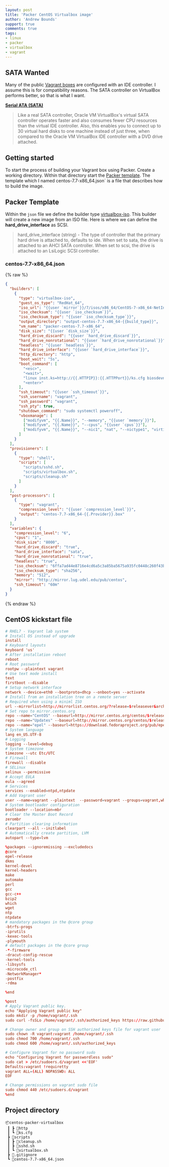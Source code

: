```yaml
---
layout: post
title: 'Packer CentOS Virtualbox image' 
author: 'Andrew Bounds'
support: true
comments: true
tags:
- linux
- packer
- virtualbox
- vagrant
---
```


## SATA Wanted

Many of the public [Vagrant boxes](https://app.vagrantup.com/boxes/search) are configured with an IDE controller. I assume this is for compatibility reasons. The SATA controller on VirtualBox performs better, so that is what I want.

**[Serial ATA (SATA)](https://www.virtualbox.org/manual/ch05.html#harddiskcontrollers)**

>Like a real SATA controller, Oracle VM VirtualBox's virtual SATA controller operates faster and also consumes fewer CPU resources than the virtual IDE controller. Also, this enables you to connect up to 30 virtual hard disks to one machine instead of just three, when compared to the Oracle VM VirtualBox IDE controller with a DVD drive attached.

## Getting started

To start the process of building your Vagrant box using Packer. Create a working directory. Within that directory start the [Packer template](#packer-json-file). The template which I named centos-7.7-x86_64.json`  is a file that describes how to build the image.

## Packer Template

Within the `json` file we define the builder type [virtualbox-iso](https://www.packer.io/docs/builders/virtualbox-iso.html). This builder will create a new image from an ISO file. Here is where we can define the __hard_drive_interface__ as SCSI.

> hard_drive_interface (string) - The type of controller that the primary hard drive is attached to, defaults to ide. When set to sata, the drive is attached to an AHCI SATA controller. When set to scsi, the drive is attached to an LsiLogic SCSI controller.

### centos-7.7-x86_64.json

{% raw %}

```json
{
  "builders": [
    {
      "type": "virtualbox-iso",
      "guest_os_type": "RedHat_64",
      "iso_url": "{{user `mirror`}}/7/isos/x86_64/CentOS-7-x86_64-NetInstall-1908.iso",
      "iso_checksum": "{{user `iso_checksum`}}",
      "iso_checksum_type": "{{user `iso_checksum_type`}}",
      "output_directory": "output-centos-7.7-x86_64-{{build_type}}",
      "vm_name": "packer-centos-7.7-x86_64",
      "disk_size": "{{user `disk_size`}}",
      "hard_drive_discard": "{{user `hard_drive_discard`}}",
      "hard_drive_nonrotational": "{{user `hard_drive_nonrotational`}}",
      "headless": "{{user `headless`}}",
      "hard_drive_interface": "{{user `hard_drive_interface`}}",
      "http_directory": "http",
      "boot_wait": "5s",
      "boot_command": [
        "<esc>",
        "<wait>",
        "linux inst.ks=http://{{.HTTPIP}}:{{.HTTPPort}}/ks.cfg biosdevname=0 net.ifnames=0",
        "<enter>"
      ],
      "ssh_timeout": "{{user `ssh_timeout`}}",
      "ssh_username": "vagrant",
      "ssh_password": "vagrant",
      "ssh_pty": true,
      "shutdown_command": "sudo systemctl poweroff",
      "vboxmanage": [
        ["modifyvm", "{{.Name}}", "--memory", "{{user `memory`}}"],
        ["modifyvm", "{{.Name}}", "--cpus", "{{user `cpus`}}"],
        ["modifyvm", "{{.Name}}", "--nic1", "nat", "--nictype1", "virtio"]
      ]
    }
  ],
  "provisioners": [
    {
      "type": "shell",
      "scripts": [
        "scripts/sshd.sh",
        "scripts/virtualbox.sh",
        "scripts/cleanup.sh"
      ]
    }
  ],
  "post-processors": [
    {
      "type": "vagrant",
      "compression_level": "{{user `compression_level`}}",
      "output": "centos-7.7-x86_64-{{.Provider}}.box"
    }
  ],
  "variables": {
    "compression_level": "6",
    "cpus": "1",
    "disk_size": "8000",
    "hard_drive_discard": "true",
    "hard_drive_interface": "sata",
    "hard_drive_nonrotational": "true",
    "headless": "true",
    "iso_checksum": "6ffa7ad44e8716e4cd6a5c3a85ba5675a935fc0448c260f43b12311356ba85ad",
    "iso_checksum_type": "sha256",
    "memory": "512",
    "mirror": "http://mirror.lug.udel.edu/pub/centos",
    "ssh_timeout": "60m"
  }
}
```

{% endraw %}

## CentOS kickstart file

```conf
# RHEL7 - Vagrant lab system
# Install OS instead of upgrade
install
# Keyboard layouts
keyboard 'us'
# After installation reboot
reboot
# Root password
rootpw --plaintext vagrant
# Use text mode install
text
firstboot --disable
# Setup network interface
network --device=eth0 --bootproto=dhcp --onboot=yes --activate
# Install from an installation tree on a remote server
# Required when using a miniml ISO
url --mirrorlist=http://mirrorlist.centos.org/?release=$releasever&arch=$basearch&repo=os
# Set repo to mirror.centos.org
repo --name="CentOS" --baseurl=http://mirror.centos.org/centos/$releasever/os/$basearch/ --cost=100
repo --name="Updates" --baseurl=http://mirror.centos.org/centos/$releasever/updates/$basearch/ --cost=100
repo --name="epel" --baseurl=https://download.fedoraproject.org/pub/epel/7/x86_64/ --cost=100
# System language
lang en_US.UTF-8
# Logging
logging --level=debug
# System timezone
timezone --utc Etc/UTC
# Firewall
firewall --disable
# SELinux
selinux --permissive
# Accept EULA
eula --agreed
# Services
services --enabled=ntpd,ntpdate
# Add Vagrant user
user --name=vagrant --plaintext  --password=vagrant --groups=vagrant,wheel
# System bootloader configuration
bootloader --location=mbr
# Clear the Master Boot Record
zerombr
# Partition clearing information
clearpart --all --initlabel
# Automatically create partition, LVM
autopart --type=lvm

%packages --ignoremissing --excludedocs
@core
epel-release
dkms
kernel-devel
kernel-headers
make
automake
perl
gcc
gcc-c++
bzip2
which
wget
ntp
ntpdate
# mandatory packages in the @core group
-btrfs-progs
-iprutils
-kexec-tools
-plymouth
# default packages in the @core group
-*-firmware
-dracut-config-rescue
-kernel-tools
-libsysfs
-microcode_ctl
-NetworkManager*
-postfix
-rdma

%end

%post
# Apply Vagrant public key.
echo "Applying Vagrant public key"
sudo mkdir -p /home/vagrant/.ssh
sudo curl -fsSLo /home/vagrant/.ssh/authorized_keys https://raw.githubusercontent.com/hashicorp/vagrant/master/keys/vagrant.pub

# Change owner and group on SSH authorized keys file for vagrant user
sudo chown -R vagrant:vagrant /home/vagrant/.ssh
sudo chmod 700 /home/vagrant/.ssh
sudo chmod 600 /home/vagrant/.ssh/authorized_keys

# Configure Vagrant for no password sudo
echo "Configuring Vagrant for passwordless sudo"
sudo cat > /etc/sudoers.d/vagrant <<'EOF'
Defaults:vagrant !requiretty
vagrant ALL=(ALL) NOPASSWD: ALL
EOF

# Change permissions on vagrant sudo file
sudo chmod 440 /etc/sudoers.d/vagrant
%end
```

## Project directory

```text
📦centos-packer-virtualbox
 ┃ ┣ 📂http
 ┃ ┗ 📜ks.cfg
 ┣ 📂scripts
 ┃ ┣ 📜cleanup.sh
 ┃ ┣ 📜sshd.sh
 ┃ ┗ 📜virtualbox.sh
 ┣ 📜.gitignore
 ┗ 📜centos-7.7-x86_64.json
```
